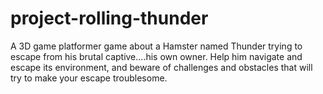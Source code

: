 # project-rolling-thunder
A 3D game platformer game about a Hamster named Thunder trying to escape from his brutal captive....his own owner. Help him navigate and escape its environment, and beware of challenges and obstacles that will try to make your escape troublesome.
